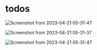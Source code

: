 # todos
![Screenshot from 2023-04-21 05-31-47](https://user-images.githubusercontent.com/77203008/234131504-98416c9f-43e5-4e1d-aae1-a899e6cac2be.png)

![Screenshot from 2023-04-21 05-31-37](https://user-images.githubusercontent.com/77203008/234131458-c56caccf-a390-43cc-8bb8-27f4bfe932fc.png)

![Screenshot from 2023-04-21 05-31-47](https://user-images.githubusercontent.com/77203008/234131504-98416c9f-43e5-4e1d-aae1-a899e6cac2be.png)
